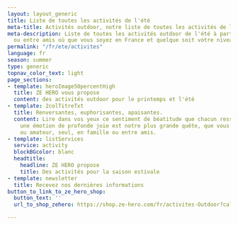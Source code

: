 ```yaml
---
layout: layout_generic
title: Liste de toutes les activités de l'été
meta-title: Activités outdoor, notre liste de toutes les activités de l'été
meta-description: Liste de toutes les activités outdoor de l'été à partager en famille
  ou entre amis où que vous soyez en France et quelque soit votre niveau
permalink: "/fr/ete/activites"
language: fr
season: summer
type: generic
topnav_color_text: light
page_sections:
- template: heroImage50percentHigh
  title: ZE HERO vous propose
  content: des activités outdoor pour le printemps et l'été
- template: 2colTitreTxt
  title: Renversantes, euphorisantes, apaisantes.
  content: Lire dans vos yeux ce sentiment de béatitude que chacun ressent en vivant
    une émotion de profonde joie est notre plus grande quête, que vous soyez débutant
    ou amateur, seul, en famille ou entre amis.
- template: listServices
  service: activity
  blockBGcolor: blanc
  headtitle:
    headline: ZE HERO propose
    title: Des activités pour la saison estivale
- template: newsletter
  title: Recevez nos dernières informations
button_to_link_to_ze_hero_shop:
  button_text: ''
  url_to_shop_zehero: https://shop.ze-hero.com/fr/activites-Outdoor?calessonstype=all&catypegenderlistsummer=all&calessonsactivitytype=Ski&start-date=21%2F11%2F2021

---
```

